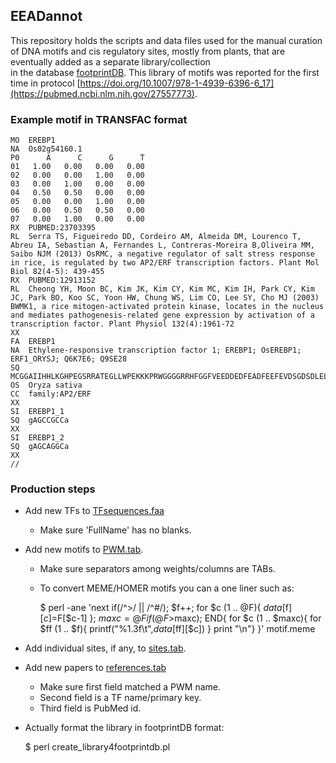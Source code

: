 ## EEADannot

This repository holds the scripts and data files used for the manual curation of DNA motifs and cis regulatory sites, 
mostly from plants, that are eventually added as a separate library/collection  
in the database 
[footprintDB](https://floresta.eead.csic.es/footprintdb).
This library of motifs was reported for the first time in protocol 
[https://doi.org/10.1007/978-1-4939-6396-6_17](https://pubmed.ncbi.nlm.nih.gov/27557773).

### Example motif in TRANSFAC format

    MO  EREBP1
    NA  Os02g54160.1
    P0      A      C      G      T
    01   1.00   0.00   0.00   0.00
    02   0.00   0.00   1.00   0.00
    03   0.00   1.00   0.00   0.00
    04   0.50   0.50   0.00   0.00
    05   0.00   0.00   1.00   0.00
    06   0.00   0.50   0.50   0.00
    07   0.00   1.00   0.00   0.00
    RX  PUBMED:23703395
    RL  Serra TS, Figueiredo DD, Cordeiro AM, Almeida DM, Lourenco T, Abreu IA, Sebastian A, Fernandes L, Contreras-Moreira B,Oliveira MM, Saibo NJM (2013) OsRMC, a negative regulator of salt stress response in rice, is regulated by two AP2/ERF transcription factors. Plant Mol Biol 82(4-5): 439-455
    RX  PUBMED:12913152
    RL  Cheong YH, Moon BC, Kim JK, Kim CY, Kim MC, Kim IH, Park CY, Kim JC, Park BO, Koo SC, Yoon HW, Chung WS, Lim CO, Lee SY, Cho MJ (2003) BWMK1, a rice mitogen-activated protein kinase, locates in the nucleus and mediates pathogenesis-related gene expression by activation of a transcription factor. Plant Physiol 132(4):1961-72
    XX
    FA  EREBP1
    NA  Ethylene-responsive transcription factor 1; EREBP1; OsEREBP1; ERF1_ORYSJ; Q6K7E6; Q9SE28
    SQ  MCGGAIIHHLKGHPEGSRRATEGLLWPEKKKPRWGGGGRRHFGGFVEEDDEDFEADFEEFEVDSGDSDLELGEEDDDDVVEIKPAAFKRALSRDNLSTITTAGFDGPAAKSAKRKRKNQFRGIRQRPWGKWAAEIRDPRKGVRVWLGTFNSAEEAARAYDAEARRIRGKKAKVNFPEAPTTAQKRRAGSTTAKAPKSSVEQKPTVKPAFNNLANANAFVYPSANFTSNKPFVQPDNMPFVPAMNSAAPIEDPIINSDQGSNSFGCSDFGWENDTKTPDITSIAPISTIAEVDESAFIKSSTNPMVPPVMENSAVDLPDLEPYMRFLLDDGAGDSIDSLLNLDGSQDVVSNMDLWSFDDMPVSDFY*
    OS  Oryza sativa
    CC  family:AP2/ERF
    XX
    SI  EREBP1_1
    SQ  gAGCCGCCa
    XX
    SI  EREBP1_2
    SQ  gAGCAGGCa
    XX
    //

### Production steps

* Add new TFs to [TFsequences.faa](./TFsequences.faa)
  - Make sure 'FullName' has no blanks.

* Add new motifs to [PWM.tab](./PWM.tab).
  - Make sure separators among weights/columns are TABs.
  - To convert MEME/HOMER motifs you can a one liner such as:
  
      $ perl -ane 'next if(/^>/ || /^#/); $f++; for $c (1 .. @F){ $data[$f][$c]=$F[$c-1] }; $maxc=@F if(@F>$maxc); END{ for $c (1 .. $maxc){ for $ff (1 .. $f){ printf("%1.3f\t",$data[$ff][$c]) } print "\n"} }' motif.meme

* Add individual sites, if any, to [sites.tab](./sites.tab).

* Add new papers to [references.tab](./references.tab)
  - Make sure first field matched a PWM name.
  - Second field is a TF name/primary key.
  - Third field is PubMed id.

* Actually format the library in footprintDB format:

    $ perl create_library4footprintdb.pl

